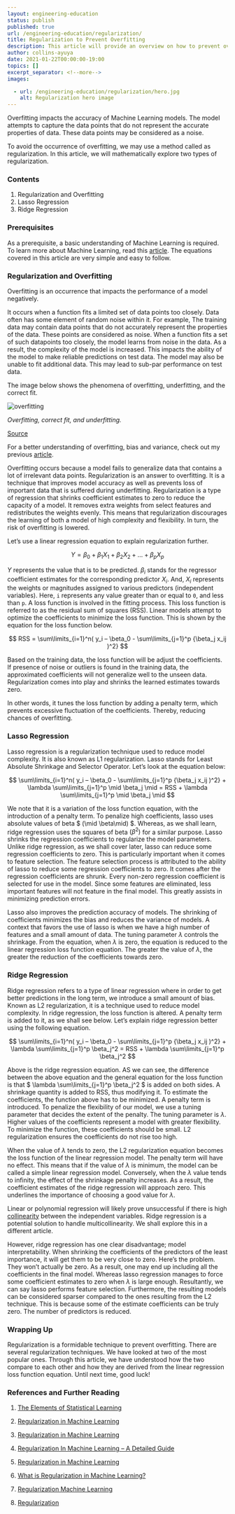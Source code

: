 ```yaml
---
layout: engineering-education
status: publish
published: true
url: /engineering-education/regularization/
title: Regularization to Prevent Overfitting
description: This article will provide an overview on how to prevent overfitting of data using Regularization. The goal is to understand what overfitting is, and how to prevent them using regularization techniques.
author: collins-ayuya
date: 2021-01-22T00:00:00-19:00
topics: []
excerpt_separator: <!--more-->
images:

  - url: /engineering-education/regularization/hero.jpg
    alt: Regularization hero image
---
```

Overfitting impacts the accuracy of Machine Learning models. The model attempts to capture the data points that do not represent the accurate properties of data. These data points may be considered as a noise.
<!--more-->
To avoid the occurrence of overfitting, we may use a method called as regularization. In this article, we will mathematically explore two types of regularization.

### Contents

1. Regularization and Overfitting
2. Lasso Regression
3. Ridge Regression

### Prerequisites

As a prerequisite, a basic understanding of Machine Learning is required. To learn more about Machine Learning, read this [article](/engineering-education/supervised-learning-algorithms/). The equations covered in this article are very simple and easy to follow.

### Regularization and Overfitting

Overfitting is an occurrence that impacts the performance of a model negatively. 

It occurs when a function fits a limited set of data points too closely. Data often has some element of random noise within it. For example, The training data may contain data points that do not accurately represent the properties of the data. These points are considered as noise. When a function fits a set of such datapoints too closely, the model learns from noise in the data. As a result, the complexity of the model is increased. This impacts the ability of the model to make reliable predictions on test data. The model may also be unable to fit additional data. This may lead to sub-par performance on test data. 

The image below shows the phenomena of overfitting, underfitting, and the correct fit.

![overfitting](/engineering-education/regularization/overfitting.png)

*Overfitting, correct fit, and underfitting.*

[Source](https://analyticsindiamag.com/regularization-in-machine-learning-a-detailed-guide/)

For a better understanding of overfitting, bias and variance, check out my previous [article](/engineering-education/ensemble-bias-var/). 

Overfitting occurs because a model fails to generalize data that contains a lot of irrelevant data points. Regularization is an answer to overfitting. It is a technique that improves model accuracy as well as prevents loss of important data that is suffered during underfitting. Regularization is a type of regression that shrinks coefficient estimates to zero to reduce the capacity of a model. It removes extra weights from select features and redistributes the weights evenly. This means that regularization discourages the learning of both a model of high complexity and flexibility. In turn, the risk of overfitting is lowered.

Let’s use a linear regression equation to explain regularization further.

$$ Y = \beta_0 + \beta_1 X_1 + \beta_2 X_2 + … + \beta_p X_p $$

$Y$ represents the value that is to be predicted. $\beta_i$ stands for the regressor coefficient estimates for the corresponding predictor $X_i$. And, $X_i$ represents the weights or magnitudes assigned to various predictors (independent variables). Here, `i` represents any value greater than or equal to `0`, and less than `p`.
A loss function is involved in the fitting process. This loss function is referred to as the residual sum of squares (RSS). Linear models attempt to optimize the coefficients to minimize the loss function. This is shown by the equation for the loss function below.

$$ RSS = \sum\limits_{i=1}^n( y_i – \beta_0 - \sum\limits_{j=1}^p {\beta_j x_ij )^2} $$

Based on the training data, the loss function will be adjust the coefficients. If presence of noise or outliers is found in the training data, the approximated coefficients will not generalize well to the unseen data. Regularization comes into play and shrinks the learned estimates towards zero. 

In other words, it tunes the loss function by adding a penalty term, which prevents excessive fluctuation of the coefficients. Thereby, reducing chances of overfitting.

### Lasso Regression

Lasso regression is a regularization technique used to reduce model complexity. It is also known as L1 regularization. Lasso stands for Least Absolute Shrinkage and Selector Operator. Let’s look at the equation below:

$$ \sum\limits_{i=1}^n( y_i – \beta_0 - \sum\limits_{j=1}^p {\beta_j x_ij )^2} + \lambda \sum\limits_{j=1}^p \mid \beta_j \mid = RSS + \lambda \sum\limits_{j=1}^p \mid \beta_j \mid $$

We note that it is a variation of the loss function equation, with the introduction of a penalty term. To penalize high coefficients, lasso uses absolute values of beta $ (\mid \beta\mid) $. Whereas, as we shall learn, ridge regression uses the squares of beta $(\beta^2)$ for a similar purpose.
Lasso shrinks the regression coefficients to regularize the model parameters. Unlike ridge regression, as we shall cover later, lasso can reduce some regression coefficients to zero. This is particularly important when it comes to feature selection.
The feature selection process is attributed to the ability of lasso to reduce some regression coefficients to zero. It comes after the regression coefficients are shrunk. Every non-zero regression coefficient is selected for use in the model. Since some features are eliminated, less important features will not feature in the final model. This greatly assists in minimizing prediction errors.

Lasso also improves the prediction accuracy of models. The shrinking of coefficients minimizes the bias and reduces the variance of models. A context that favors the use of lasso is when we have a high number of features and a small amount of data. The tuning parameter $\lambda$ controls the shrinkage. From the equation, when $\lambda$ is zero, the equation is reduced to the linear regression loss function equation. The greater the value of $\lambda$, the greater the reduction of the coefficients towards zero.

### Ridge Regression

Ridge regression refers to a type of linear regression where in order to get better predictions in the long term, we introduce a small amount of bias. Known as L2 regularization, it is a technique used to reduce model complexity. In ridge regression, the loss function is altered. A penalty term is added to it, as we shall see below. Let’s explain ridge regression better using the following equation.

$$ \sum\limits_{i=1}^n( y_i – \beta_0 - \sum\limits_{j=1}^p {\beta_j x_ij )^2} + \lambda \sum\limits_{j=1}^p \beta_j^2 = RSS + \lambda \sum\limits_{j=1}^p \beta_j^2 $$

Above is the ridge regression equation. AS we can see, the difference between the above equation and the general equation for the loss function is that $ \lambda \sum\limits_{j=1}^p \beta_j^2 $ is added on both sides. A shrinkage quantity is added to RSS, thus modifying it. To estimate the coefficients, the function above has to be minimized. A penalty term is introduced. To penalize the flexibility of our model, we use a tuning parameter that decides the extent of the penalty. The tuning parameter is $\lambda$. Higher values of the coefficients represent a model with greater flexibility. To minimize the function, these coefficients should be small. L2 regularization ensures the coefficients do not rise too high.

When the value of $\lambda$ tends to zero, the L2 regularization equation becomes the loss function of the linear regression model. The penalty term will have no effect. This means that if the value of $\lambda$ is minimum, the model can be called a simple linear regression model. Conversely, when the $\lambda$ value tends to infinity, the effect of the shrinkage penalty increases. As a result, the coefficient estimates of the ridge regression will approach zero. This underlines the importance of choosing a good value for $\lambda$.

Linear or polynomial regression will likely prove unsuccessful if there is high [collinearity](https://machinelearningmind.com/2019/10/19/multicollinearity-how-to-fix-it/) between the independent variables. Ridge regression is a potential solution to handle multicollinearity. We shall explore this in a different article.

However, ridge regression has one clear disadvantage; model interpretability. When shrinking the coefficients of the predictors of the least importance, it will get them to be very close to zero. Here’s the problem. They won’t actually be zero. As a result, one may end up including all the coefficients in the final model. Whereas lasso regression manages to force some coefficient estimates to zero when $\lambda$ is large enough. Resultantly, we can say lasso performs feature selection. Furthermore, the resulting models can be considered sparser compared to the ones resulting from the L2 technique. This is because some of the estimate coefficients can be truly zero. The number of predictors is reduced.

### Wrapping Up

Regularization is a formidable technique to prevent overfitting. There are several regularization techniques. We have looked at two of the most popular ones. Through this article, we have understood how the two compare to each other and how they are derived from the linear regression loss function equation. Until next time, good luck!

### References and Further Reading

1. [The Elements of Statistical Learning](https://www.springer.com/gp/book/9780387848570)

2. [Regularization in Machine Learning](https://towardsdatascience.com/regularization-in-machine-learning-76441ddcf99a)

3. [Regularization in Machine Learning](https://www.geeksforgeeks.org/regularization-in-machine-learning/)

4. [Regularization In Machine Learning – A Detailed Guide](https://analyticsindiamag.com/regularization-in-machine-learning-a-detailed-guide/)

5. [Regularization in Machine Learning](https://www.javatpoint.com/regularization-in-machine-learning#:~:text=Regularization%20is%20one%20of%20the%20most%20important%20concepts,does%20not%20perform%20well%20with%20the%20test%20data.)

6. [What is Regularization in Machine Learning?](https://codeburst.io/what-is-regularization-in-machine-learning-aed5a1c36590)

7. [Regularization Machine Learning](https://www.educba.com/regularization-machine-learning/)

8. [Regularization](https://datascience.eu/machine-learning/regularization-in-machine-learning/)
